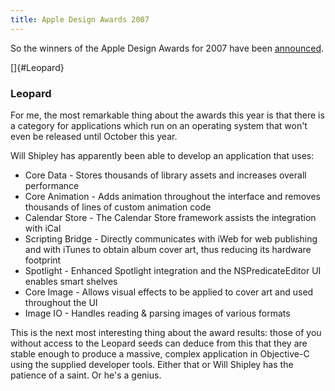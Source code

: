```yaml
---
title: Apple Design Awards 2007
---
```


So the winners of the Apple Design Awards for 2007 have been [announced](http://developer.apple.com/wwdc/ada/).

[]{#Leopard}

### Leopard

For me, the most remarkable thing about the awards this year is that there is a category for applications which run on an operating system that won't even be released until October this year.

Will Shipley has apparently been able to develop an application that uses:

-   Core Data - Stores thousands of library assets and increases overall performance
-   Core Animation - Adds animation throughout the interface and removes thousands of lines of custom animation code
-   Calendar Store - The Calendar Store framework assists the integration with iCal
-   Scripting Bridge - Directly communicates with iWeb for web publishing and with iTunes to obtain album cover art, thus reducing its hardware footprint
-   Spotlight - Enhanced Spotlight integration and the NSPredicateEditor UI enables smart shelves
-   Core Image - Allows visual effects to be applied to cover art and used throughout the UI
-   Image IO - Handles reading & parsing images of various formats

This is the next most interesting thing about the award results: those of you without access to the Leopard seeds can deduce from this that they are stable enough to produce a massive, complex application in Objective-C using the supplied developer tools. Either that or Will Shipley has the patience of a saint. Or he's a genius.
